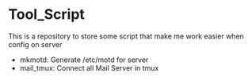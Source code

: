 # Tool_Script

This is a repository to store some script that make me work easier when config on server

  - mkmotd: Generate /etc/motd for server
  - mail_tmux: Connect all Mail Server in tmux
